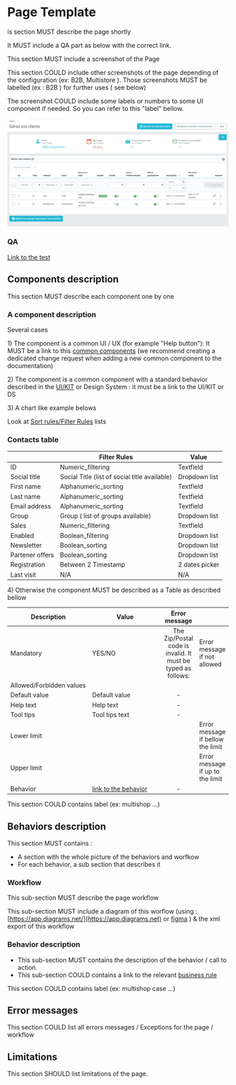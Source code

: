 # Page Template

is section MUST describe the page shortly

It MUST include a QA part as below with the correct link.&#x20;

This section MUST include a screenshot of the Page

This section COULD include other screenshots of the page depending of the configuration (ex: B2B, Multistore ). Those screenshots MUST be labelled (ex : B2B ) for further uses ( see below)

The screenshot COULD include some labels or numbers to some UI component if needed. So you can refer to this "label" bellow.

![](../../../.gitbook/assets/clients-listing.png)

### QA&#x20;

[Link to the test](https://build.prestashop-project.org/test-scenarios/)

## Components description

This section MUST describe each component one by one

### A component description

Several cases

1\) The component is a common UI / UX (for example "Help button"): It MUST be a link to this [common components](../../ux-ui/common-components.md) (we recommend creating a dedicated change request when adding a new common component to the documentation)

2\) The component is a common component with a standard behavior described in the [UI/KIT](https://build.prestashop.com/prestashop-ui-kit/?path=/story/modals--modal) or Design System : it must be a link to the UI/KIT or DS

3\) A chart like example belows

Look at [Sort rules/Filter Rules](https://app.gitbook.com/s/vC6mdBD5H2USRjmzInGX/) lists

### Contacts table

|                 | Filter Rules                                  | Value          |
| --------------- | --------------------------------------------- | -------------- |
| ID              | Numeric\_filtering                            | Textfield      |
| Social title    | Social Title (list of social title available) | Dropdown list  |
| First name      | Alphanumeric\_sorting                         | Textfield      |
| Last name       | Alphanumeric\_sorting                         | Textfield      |
| Email address   | Alphanumeric\_sorting                         | Textfield      |
| Group           | Group ( list of groups available)             | Dropdown list  |
| Sales           | Numeric\_filtering                            | Textfield      |
| Enabled         | Boolean\_filtering                            | Dropdown list  |
| Newsletter      | Boolean\_sorting                              | Dropdown list  |
| Partener offers | Boolean\_sorting                              | Dropdown list  |
| Registration    | Between 2 Timestamp                           | 2 dates picker |
| Last visit      | N/A                                           | N/A            |

&#x20;                                                                                    &#x20;

4\) Otherwise the component MUST be described as a Table as described bellow

<table><thead><tr><th width="200">Description</th><th width="203">Value</th><th align="center">Error message</th><th data-hidden></th></tr></thead><tbody><tr><td>Mandatory</td><td>YES/NO</td><td align="center">The Zip/Postal code is invalid. It must be typed as follows: </td><td>Error message if not allowed</td></tr><tr><td>Allowed/Forbidden values</td><td></td><td align="center"></td><td></td></tr><tr><td>Default value</td><td>Default value</td><td align="center">-</td><td></td></tr><tr><td>Help text</td><td>Help text</td><td align="center">-</td><td></td></tr><tr><td>Tool tips</td><td>Tool tips text</td><td align="center">-</td><td></td></tr><tr><td>Lower limit</td><td></td><td align="center"></td><td>Error message if bellow the limit</td></tr><tr><td>Upper limit</td><td></td><td align="center"></td><td>Error message if up to the limit</td></tr><tr><td>Behavior</td><td><a href="page-template.md#behaviors-description">link to the behavior</a></td><td align="center">-</td><td></td></tr></tbody></table>

This section COULD contains label (ex: multishop  ...)

## Behaviors description

This section MUST contains :

* A section with the whole picture of the behaviors and worfkow
* For each behavior, a sub section that describes it

### Workflow

This sub-section MUST describe the page workflow

This sub-section MUST include a diagram of this worflow (using : [https://app.diagrams.net/](https://app.diagrams.net) or [figma](https://www.figma.com/file/14ptOoCqDdmBqtmq1Grc5M/BO-Core-Cartography?node-id=0%3A1) ) & the xml export of this workflow

### Behavior description

* This sub-section MUST contains the description of the behavior / call to action.
* This sub-section COULD contains a link to the relevant [business rule](business-rules-template.md)

This section COULD contains label (ex: multishop case ...)

## Error messages

This section COULD list all errors messages / Exceptions for the page / workflow

## Limitations

This section SHOULD list limitations of the page.
